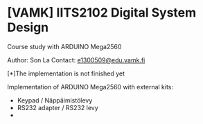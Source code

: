 # [VAMK] IITS2102 Digital System Design
Course study with ARDUINO Mega2560

Author: Son La
Contact: e1300509@edu.vamk.fi

[*]The implementation is not finished yet

Implementation of ARDUINO Mega2560 with external kits:
  - Keypad / Näppäimistölevy
  - RS232 adapter / RS232 levy
  - 

